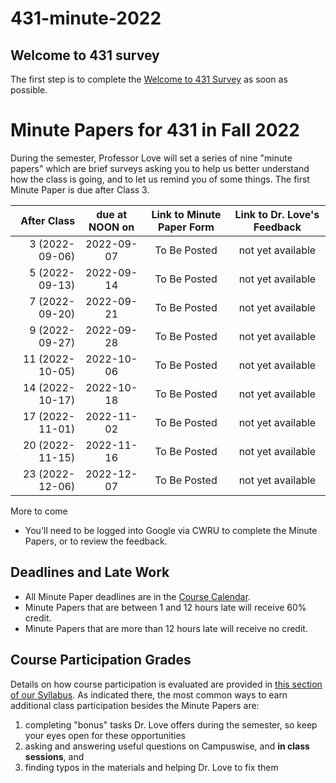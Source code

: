 # 431-minute-2022

## Welcome to 431 survey

The first step is to complete the [Welcome to 431 Survey](https://bit.ly/431-2022-welcome-survey) as soon as possible.

# Minute Papers for 431 in Fall 2022

During the semester, Professor Love will set a series of nine "minute papers" which are brief surveys asking you to help us better understand how the class is going, and to let us remind you of some things. The first Minute Paper is due after Class 3.

After Class | due at NOON on | Link to Minute Paper Form | Link to Dr. Love's Feedback
----------: | :------: | :--------: | :----------:
3 (2022-09-06) | 2022-09-07 | To Be Posted | not yet available
5 (2022-09-13) | 2022-09-14 | To Be Posted | not yet available
7 (2022-09-20) | 2022-09-21 | To Be Posted | not yet available
9 (2022-09-27) | 2022-09-28 | To Be Posted | not yet available
11 (2022-10-05) | 2022-10-06 | To Be Posted | not yet available
14 (2022-10-17) | 2022-10-18 | To Be Posted | not yet available
17 (2022-11-01) | 2022-11-02 | To Be Posted | not yet available
20 (2022-11-15) | 2022-11-16 | To Be Posted | not yet available
23 (2022-12-06) | 2022-12-07 | To Be Posted | not yet available

More to come 

- You'll need to be logged into Google via CWRU to complete the Minute Papers, or to review the feedback.

## Deadlines and Late Work

- All Minute Paper deadlines are in the [Course Calendar](https://thomaselove.github.io/431-2022/calendar.html).
- Minute Papers that are between 1 and 12 hours late will receive 60% credit. 
- Minute Papers that are more than 12 hours late will receive no credit.

## Course Participation Grades

Details on how course participation is evaluated are provided in [this section of our Syllabus](https://thomaselove.github.io/431-syllabus-2022/assignments.html#class-participation). As indicated there, the most common ways to earn additional class participation besides the Minute Papers are:

1. completing "bonus" tasks Dr. Love offers during the semester, so keep your eyes open for these opportunities
2. asking and answering useful questions on Campuswise, and **in class sessions**, and 
3. finding typos in the materials and helping Dr. Love to fix them

